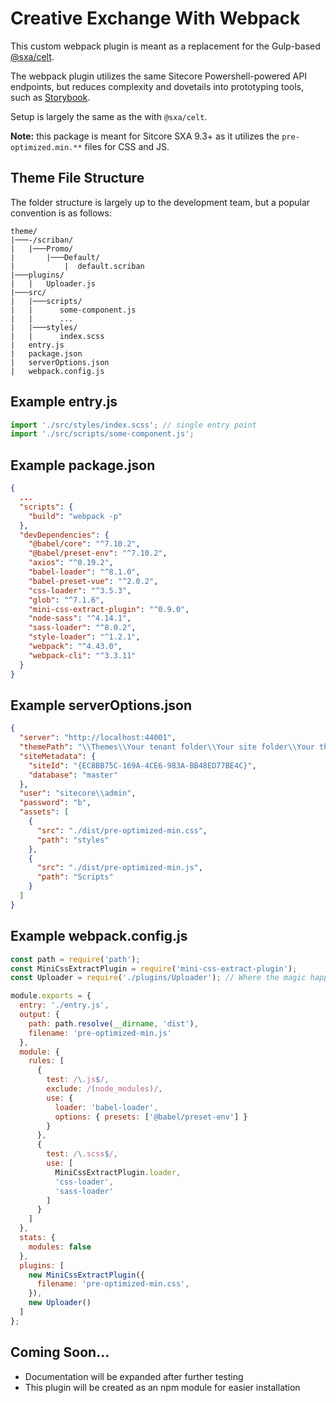 # Creative Exchange With Webpack
This custom webpack plugin is meant as a replacement for the Gulp-based [@sxa/celt](https://sitecore.myget.org/feed/sc-npm-packages/package/npm/@sxa/celt).

The webpack plugin utilizes the same Sitecore Powershell-powered API endpoints, but reduces complexity and dovetails into prototyping tools, such as [Storybook](https://storybook.js.org/).

Setup is largely the same as the with `@sxa/celt`.

**Note:** this package is meant for Sitcore SXA 9.3+ as it utilizes the `pre-optimized.min.**` files for CSS and JS.

## Theme File Structure
The folder structure is largely up to the development team, but a popular convention is as follows:
```
theme/
|───-/scriban/
|   |───Promo/
|       |───Default/
|           |  default.scriban
|───plugins/
|   |   Uploader.js
|───src/
|   |───scripts/
|   |      some-component.js
|   |      ...
|   |───styles/
|   |      index.scss
|   entry.js
|   package.json
|   serverOptions.json
|   webpack.config.js
```

## Example entry.js
```js
import './src/styles/index.scss'; // single entry point
import './src/scripts/some-component.js';
```

## Example package.json
```json
{
  ...
  "scripts": {
    "build": "webpack -p"
  },
  "devDependencies": {
    "@babel/core": "^7.10.2",
    "@babel/preset-env": "^7.10.2",
    "axios": "^0.19.2",
    "babel-loader": "^8.1.0",
    "babel-preset-vue": "^2.0.2",
    "css-loader": "^3.5.3",
    "glob": "^7.1.6",
    "mini-css-extract-plugin": "^0.9.0",
    "node-sass": "^4.14.1",
    "sass-loader": "^8.0.2",
    "style-loader": "^1.2.1",
    "webpack": "^4.43.0",
    "webpack-cli": "^3.3.11"
  }
}
```

## Example serverOptions.json
```json
{
  "server": "http://localhost:44001",
  "themePath": "\\Themes\\Your tenant folder\\Your site folder\\Your theme",
  "siteMetadata": {
    "siteId": "{EC8BB75C-169A-4CE6-983A-BB48ED77BE4C}",
    "database": "master"
  },
  "user": "sitecore\\admin",
  "password": "b",
  "assets": [
    {
      "src": "./dist/pre-optimized-min.css",
      "path": "styles"
    },
    {
      "src": "./dist/pre-optimized-min.js",
      "path": "Scripts"
    }
  ]
}
```

## Example webpack.config.js
```js
const path = require('path');
const MiniCssExtractPlugin = require('mini-css-extract-plugin');
const Uploader = require('./plugins/Uploader'); // Where the magic happens

module.exports = {
  entry: './entry.js',
  output: {
    path: path.resolve(__dirname, 'dist'),
    filename: 'pre-optimized-min.js'
  },
  module: {
    rules: [
      {
        test: /\.js$/,
      	exclude: /(node_modules)/,
        use: {
          loader: 'babel-loader',
          options: { presets: ['@babel/preset-env'] }
        }
      },
      {
        test: /\.scss$/,
        use: [
          MiniCssExtractPlugin.loader,
          'css-loader',
          'sass-loader'
        ]
      }
    ]
  },
  stats: {
    modules: false
  },
  plugins: [
    new MiniCssExtractPlugin({
      filename: 'pre-optimized-min.css',
    }),
    new Uploader()
  ]
};
```

## Coming Soon...
- Documentation will be expanded after further testing
- This plugin will be created as an npm module for easier installation
